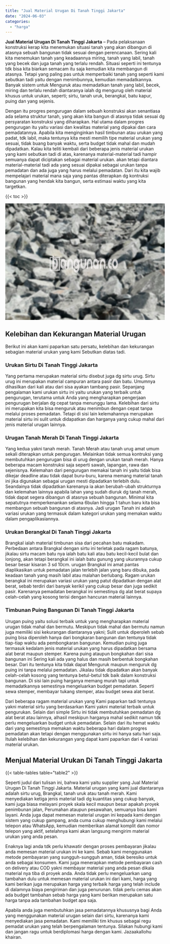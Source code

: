 ```yaml
---
title: "Jual Material Urugan Di Tanah Tinggi Jakarta"
date: "2024-06-03"
categories: 
  - "harga"
---
```


**Jual Material Urugan Di Tanah Tinggi Jakarta** – Pada pelaksanaan konstruksi kerap kita menemukan situasi tanah yang akan dibangun di atasnya sebuah bangunan tidak sesuai dengan perencanaan. Sering kali kita menemukan tanah yang keadaannya miring, tanah yang labil, tanah yang becek dan juga tanah yang terlalu rendah. Situasi seperti ini tentunya tdk bisa kita biarkan semacam itu saja kemudian kita membangun di atasnya. Tetapi yang paling pas untuk memperbaiki tanah yang seperti kami sebutkan tadi yaitu dengan menimbunnya, kemudian memadatkannya. Banyak sistem untuk Menguruk atau memadatkan tanah yang labil, becek, miring dan terlalu rendah diantaranya ialah dg mengurug oleh material khusus untuk urukan, seperti; sirtu, tanah uruk, berangkal, batu kapur, puing dan yang sejenis.

Dengan itu progres pengurugan dalam sebuah konstruksi akan senantiasa ada selama struktur tanah, yang akan kita bangun di atasnya tidak sesuai dg persyaratan konstruksi yang diharapkan. Hal utama dalam progres pengurugan itu yaitu variasi dan kwalitas material yang dipakai dan cara pemadatannya. Apabila kita menginginkan hasil timbunan atau urukan yang padat, tdk labil, maka tentunya kita mesti memilih tipe material urukan yang sesuai, tidak buang banyak waktu, serta budget tidak mahal dan mudah dipadatkan. Kalau kita teliti kembali dari beberapa jenis material urukan yang kami sebutkan tadi di atas, karenanya material-material tadi hampir semuanya dapat diciptakan sebagai material urukan. akan tetapi diantara material-material tadi ada yang sesuai dipakai sebagai urukan tanpa pemadatan dan ada juga yang harus melalui pemadatan. Dari itu kita wajib mempelajari material mana saja yang pantas diterapkan dg kontruksi bangunan yang hendak kita bangun, serta estimasi waktu yang kita targetkan.

{{< toc >}}

![Jual Material Urugan Di Tanah Tinggi Jakarta](/images/jual-urugan-18.png)

## Kelebihan dan Kekurangan Material Urugan

Berikut ini akan kami paparkan satu persatu, kelebihan dan kekurangan sebagian material urukan yang kami Sebutkan diatas tadi.

### Urukan Sirtu Di Tanah Tinggi Jakarta

Yang pertama merupakan material sirtu disebut juga dg sirtu urug. Sirtu urug ini merupakan material campuran antara pasir dan batu. Umumnya dihasilkan dari kali atau dari sisa ayakan tambang pasir. Sepanjang pengalaman kami urukan sirtu ini yaitu urukan yang terbaik untuk pengurugan, terutama untuk Anda yang mengharapkan pengerjaan pengurugan berjalan dg cepat tanpa menunggu lama. Kelebihan dari sirtu ini merupakan kita bisa menguruk atau menimbun dengan cepat tanpa melalui proses pemadatan. Tetapi di sisi lain kelemahannya merupakan material sirtu ini sulit untuk didapatkan dan harganya yang cukup mahal dari jenis material urugan lainnya.

### Urugan Tanah Merah Di Tanah Tinggi Jakarta

Yang kedua yakni tanah merah. Tanah Merah atau tanah urug amat umum sekali diterapkan untuk pengurugan. Melainkan tidak semua kontruksi yang membutuhkan pengurugan bisa di urug dengan urukan tanah merah. Hanya beberapa macam konstruksi saja seperti sawah, lapangan, rawa dan sejenisnya. Kelemahan dari pengurugan memakai tanah ini yaitu tidak bisa dikejar deadline atau tidak dapat buru-buru, karena memang material tanah ini jika digunakan sebagai urugan mesti dipadatkan terlebih dulu. Seandainya tidak dipadatkan karenanya ia akan berubah-ubah strukturnya dan kelemahan lainnya apabila lahan yang sudah diuruk dg tanah merah, tidak dapat segera dibangun di atasnya sebuah bangunan. Minimal kita sepatutnya memperkenankan selama 6bulan hingga 1 tahun baru kita bisa membangun sebuah bangunan di atasnya. Jadi urugan Tanah ini adalah variasi urukan yang termasuk dalam kategori urukan yang memakan waktu dalam pengaplikasiannya.

### Urukan Berangkal Di Tanah Tinggi Jakarta

Brangkal ialah material timbunan sisa dari pecahan batu makadam. Perbedaan antara Brangkal dengan sirtu ini terletak pada ragam batunya, jikalau sirtu macam batu nya ialah batu kali atau batu kecil-kecil bulat dan lonjong, akan tetapi berangkal ini ialah batu gunung yang ukurannya cukup besar besar kisaran 3 sd 10cm. urugan Brangkal ini amat pantas diaplikasikan untuk pemadatan jalan terlebih jalan yang baru dibuka, pada keadaan tanah yang masih labil atau malahan berlubang. Ragam urukan berangkal ini merupakan variasi urukan yang patut dipadatkan dengan alat berat, sebab terdiri dari banyak kerikil yang cukup besar dan juga sedikit pasir. Karenanya pemadatan berangkal ini semestinya dg alat berat supaya celah-celah yang kosong terisi dengan hancuran material lainnya.

### Timbunan Puing Bangunan Di Tanah Tinggi Jakarta

Urugan puing yaitu solusi terbaik untuk yang mengharapkan material urugan tidak mahal dan bermutu. Meskipun tidak mahal dan bermutu namun juga memiliki sisi kekurangan diantaranya yakni; Sulit untuk diperoleh sebab puing bisa diperoleh hanya dari bongkaran bangunan dan tentunya tidak tiap-tiap waktu ada pembongkaran bangunan. Kemudian puing juga termasuk kedalam jenis material urukan yang harus dipadatkan bersama alat berat maupun stemper. Karena puing ataupun bongkahan dari sisa bangunan ini Sering kali ada yang halus dan masih berbentuk bongkahan besar. Dari itu tentunya kita tidak dapat Menguruk maupun menguruk dg puing ini tanpa melalui pemadatan. Jikalau tidak dipadatkan akan banyak celah-celah kosong yang tentunya betul-betul tdk baik dalam konstruksi bangunan. Di sisi lain puing harganya memang murah tapi untuk memadatkannya semestinya mengeluarkan budget pemadatan. Seperti sewa stemper, membayar tukang stemper, atau budget sewa alat berat.

Dari beberapa ragam material urukan yang Kami paparkan tadi tentunya yakni material sirtu yang berdasarkan Kami yakni material terbaik untuk pengurukan. Selain dari simple Sirtu ini tidak membutuhkan pemadatan dg alat berat atau lainnya, alhasil meskipun harganya mahal sedikit namun tdk perlu mengeluarkan budget untuk pemadatan. Selain dari itu hemat waktu dari yang semestinya memakan waktu beberapa hari dalam progres pemadatan akan tetapi dengan menggunakan sirtu ini hanya satu hari saja. Itulah kelebihan dan kekurangan yang dapat kami paparkan dari 4 variasi material urukan.

## Menjual Material Urukan Di Tanah Tinggi Jakarta

{{< table-tables table="table2" >}}

Seperti judul dari tulisan ini, bahwa kami yaitu supplier yang Jual Material Urugan Di Tanah Tinggi Jakarta. Material urugan yang kami jual diantaranya adalah sirtu urug, Brangkal, tanah uruk atau tanah merah. Kami menyediakan ketiga jenis material tadi dg kuantitas yang cukup banyak, kami juga biasa melayani proyek skala kecil maupun besar apakah proyek penimbunan jalan, Perumahan ataupun pesawahan, semuanya bisa kami layani. Anda juga dapat memesan material urugan ini kepada kami dengan sistem yang cukup gampang, anda cuma cukup menghubungi kami melalui telepon atau WhatsApp, kemudian memberikan alamat komplit dan nomor telepon yang aktif, setelahnya kami akan langsung mengirim material urukan yang anda pesan.

Enaknya lagi anda tdk perlu khawatir dengan proses pembayaran jikalau anda memesan material urukan ini ke kami. Sebab kami menggunakan metode pembayaran yang sungguh-sungguh aman, tidak beresiko untuk anda sebagai konsumen. Kami juga menerapkan metode pembayaran cash on delivery atau COD yakni membayar material yang anda pesan dikala material nya tiba di proyek anda. Anda tidak perlu mengeluarkan uang tambahan dulu untuk memesan material urukan ini dari kami, harga yang kami berikan juga merupakan harga yang terbaik harga yang telah include di dalamnya biaya pengiriman dan juga penurunan. tidak perlu cemas akan ada budget tambahan sebab harga yang kami berikan merupakan satu harga tanpa ada tambahan budget apa saja.

Apabila anda juga membutuhkan jasa pemadatannya khususnya bagi Anda yang menggunakan material urugan selain dari sirtu, karenanya kami menyediakan jasa pemadatan. Kami memiliki tim khusus sebagai regu pemadat urukan yang telah berpengalaman tentunya. Silakan hubungi kami dan jangan ragu untuk berdiplomasi harga dengan kami. Jazaakallohu khairan.
